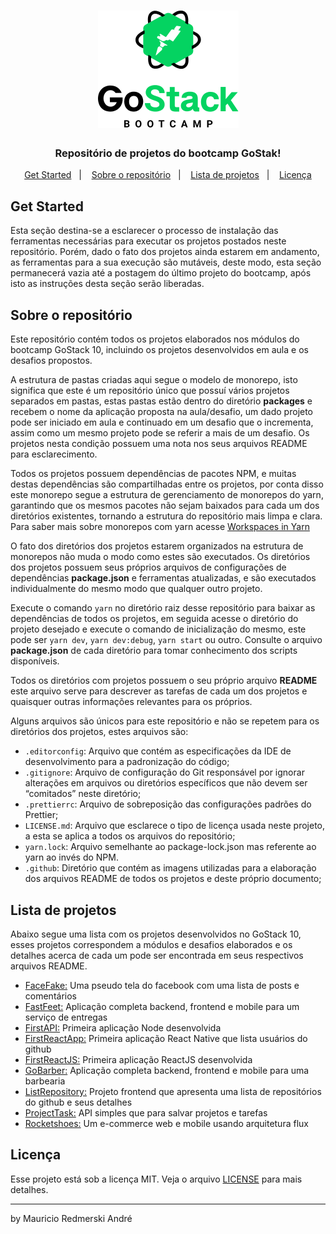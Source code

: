 <h1 align="center">
    <img alt="GoStack" src=".github/bootcamp-header.png" />
</h1>

<h3 align="center">
  Repositório de projetos do bootcamp GoStak!
</h3>

<p align="center">
  <a href="#get-started">Get Started</a>&nbsp;&nbsp;&nbsp;|&nbsp;&nbsp;&nbsp;
  <a href="#sobre-o-repositório">Sobre o repositório</a>&nbsp;&nbsp;&nbsp;|&nbsp;&nbsp;&nbsp;
  <a href="#lista-de-projetos">Lista de projetos</a>&nbsp;&nbsp;&nbsp;|&nbsp;&nbsp;&nbsp;
  <a href="#licença">Licença</a>
</p>

## Get Started

Esta seção destina-se a esclarecer o processo de instalação das ferramentas necessárias para executar os projetos postados neste repositório. Porém, dado o fato dos projetos ainda estarem em andamento, as ferramentas para a sua execução são mutáveis, deste modo, esta seção permanecerá vazia até a postagem do último projeto do bootcamp, após isto as instruções desta seção serão liberadas.

## Sobre o repositório

Este repositório contém todos os projetos elaborados nos módulos do bootcamp GoStack 10, incluindo os projetos desenvolvidos em aula e os desafios propostos.

A estrutura de pastas criadas aqui segue o modelo de monorepo, isto significa que este é um repositório único que possuí vários projetos separados em pastas, estas pastas estão dentro do diretório **packages** e recebem o nome da aplicação proposta na aula/desafio, um dado projeto pode ser iniciado em aula e continuado em um desafio que o incrementa, assim como um mesmo projeto pode se referir a mais de um desafio. Os projetos nesta condição possuem uma nota nos seus arquivos README para esclarecimento.

Todos os projetos possuem dependências de pacotes NPM, e muitas destas dependências são compartilhadas entre os projetos, por conta disso este monorepo segue a estrutura de gerenciamento de monorepos do yarn, garantindo que os mesmos pacotes não sejam baixados para cada um dos diretórios existentes, tornando a estrutura do repositório mais limpa e clara. Para saber mais sobre monorepos com yarn acesse [Workspaces in Yarn](https://classic.yarnpkg.com/blog/2017/08/02/introducing-workspaces/)

O fato dos diretórios dos projetos estarem organizados na estrutura de monorepos não muda o modo como estes são executados. Os diretórios dos projetos possuem seus próprios arquivos de configurações de dependências **package.json** e ferramentas atualizadas, e são executados individualmente do mesmo modo que qualquer outro projeto.

Execute o comando `yarn` no diretório raiz desse repositório para baixar as dependências de todos os projetos, em seguida acesse o diretório do projeto desejado e execute o comando de inicialização do mesmo, este pode ser `yarn dev`, `yarn dev:debug`, `yarn start` ou outro. Consulte o arquivo **package.json** de cada diretório para tomar conhecimento dos scripts disponíveis.

Todos os diretórios com projetos possuem o seu próprio arquivo **README** este arquivo serve para descrever as tarefas de cada um dos projetos e quaisquer outras informações relevantes para os próprios.

Alguns arquivos são únicos para este repositório e não se repetem para os diretórios dos projetos, estes arquivos são:
* `.editorconfig`: Arquivo que contém as especificações da IDE de desenvolvimento para a padronização do código;
* `.gitignore`: Arquivo de configuração do Git responsável por ignorar alterações em arquivos ou diretórios específicos que não devem ser “comitados” neste diretório;
* `.prettierrc`: Arquivo de sobreposição das configurações padrões do Prettier;
* `LICENSE.md`: Arquivo que esclarece o tipo de licença usada neste projeto, a esta se aplica a todos os arquivos do repositório;
* `yarn.lock`: Arquivo semelhante ao package-lock.json mas referente ao yarn ao invés do NPM.
* `.github`: Diretório que contém as imagens utilizadas para a elaboração dos arquivos README de todos os projetos e deste próprio documento;

## Lista de projetos

Abaixo segue uma lista com os projetos desenvolvidos no GoStack 10, esses projetos correspondem a módulos e desafios elaborados e os detalhes acerca de cada um pode ser encontrada em seus respectivos arquivos README.

* [FaceFake:](./packages/FaceFake/README.md) Uma pseudo tela do facebook com uma lista de posts e comentários
* [FastFeet:](./packages/FastFeet/README.md) Aplicação completa backend, frontend e mobile para um serviço de entregas
* [FirstAPI:](./packages/FirstAPI/README.md) Primeira aplicação Node desenvolvida
* [FirstReactApp:](./packages/FirstReactApp/README.md) Primeira aplicação React Native que lista usuários do github
* [FirstReactJS:](./packages/FirstReactJS/README.md) Primeira aplicação ReactJS desenvolvida
* [GoBarber:](./packages/GoBarber/README.md) Aplicação completa backend, frontend e mobile para uma barbearia
* [ListRepository:](./packages/ListRepository/README.md) Projeto frontend que apresenta uma lista de repositórios do github e seus detalhes
* [ProjectTask:](./packages/ProjectTask/README.md) API simples que para salvar projetos e tarefas
* [Rocketshoes:](./packages/Rocketshoes/README.md) Um e-commerce web e mobile usando arquitetura flux

## Licença

Esse projeto está sob a licença MIT. Veja o arquivo [LICENSE](LICENSE) para mais detalhes.

---

by Mauricio Redmerski André
